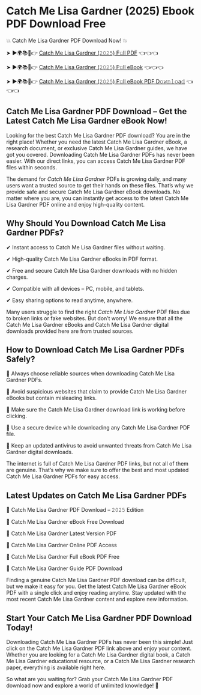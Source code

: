 # Catch Me Lisa Gardner (2025) Ebook PDF Download Free

💥 Catch Me Lisa Gardner PDF Download Now! 💥

➤ ►🌍📚📱👉 [Catch Me Lisa Gardner (𝟸𝟶𝟸𝟻) F𝚞ll PDF](https://getpdf.xyz/catch-me-lisa-gardner) 👈👈👈


➤ ►🌍📚📱👉 [Catch Me Lisa Gardner (𝟸𝟶𝟸𝟻) F𝚞ll eBook](https://getpdf.xyz/catch-me-lisa-gardner) 👈👈👈


➤ ►🌍📚📱👉 [Catch Me Lisa Gardner (𝟸𝟶𝟸𝟻) F𝚞ll eBook PDF D𝚘𝚠𝚗𝚕𝚘a𝚍](https://getpdf.xyz/catch-me-lisa-gardner) 👈👈👈


## Catch Me Lisa Gardner PDF Download – Get the Latest Catch Me Lisa Gardner eBook Now!

Looking for the best Catch Me Lisa Gardner PDF download? You are in the right place! Whether you need the latest Catch Me Lisa Gardner eBook, a research document, or exclusive Catch Me Lisa Gardner guides, we have got you covered. Downloading Catch Me Lisa Gardner PDFs has never been easier. With our direct links, you can access Catch Me Lisa Gardner PDF files within seconds.

The demand for *Catch Me Lisa Gardner* PDFs is growing daily, and many users want a trusted source to get their hands on these files. That’s why we provide safe and secure Catch Me Lisa Gardner eBook downloads. No matter where you are, you can instantly get access to the latest Catch Me Lisa Gardner PDF online and enjoy high-quality content.

## Why Should You Download Catch Me Lisa Gardner PDFs?

✔ Instant access to Catch Me Lisa Gardner files without waiting.

✔ High-quality Catch Me Lisa Gardner eBooks in PDF format.

✔ Free and secure Catch Me Lisa Gardner downloads with no hidden charges.

✔ Compatible with all devices – PC, mobile, and tablets.

✔ Easy sharing options to read anytime, anywhere.

Many users struggle to find the right *Catch Me Lisa Gardner* PDF files due to broken links or fake websites. But don’t worry! We ensure that all the Catch Me Lisa Gardner eBooks and Catch Me Lisa Gardner digital downloads provided here are from trusted sources.

## How to Download Catch Me Lisa Gardner PDFs Safely?

📌 Always choose reliable sources when downloading Catch Me Lisa Gardner PDFs.

📌 Avoid suspicious websites that claim to provide Catch Me Lisa Gardner eBooks but contain misleading links.

📌 Make sure the Catch Me Lisa Gardner download link is working before clicking.

📌 Use a secure device while downloading any Catch Me Lisa Gardner PDF file.

📌 Keep an updated antivirus to avoid unwanted threats from Catch Me Lisa Gardner digital downloads.

The internet is full of Catch Me Lisa Gardner PDF links, but not all of them are genuine. That’s why we make sure to offer the best and most updated Catch Me Lisa Gardner PDFs for easy access.

## Latest Updates on Catch Me Lisa Gardner PDFs

🔹 Catch Me Lisa Gardner PDF Download – 𝟸𝟶𝟸𝟻 Edition

🔹 Catch Me Lisa Gardner eBook Free Download

🔹 Catch Me Lisa Gardner Latest Version PDF

🔹 Catch Me Lisa Gardner Online PDF Access

🔹 Catch Me Lisa Gardner Full eBook PDF Free

🔹 Catch Me Lisa Gardner Guide PDF Download

Finding a genuine Catch Me Lisa Gardner PDF download can be difficult, but we make it easy for you. Get the latest Catch Me Lisa Gardner eBook PDF with a single click and enjoy reading anytime. Stay updated with the most recent Catch Me Lisa Gardner content and explore new information.

## Start Your Catch Me Lisa Gardner PDF Download Today!

Downloading Catch Me Lisa Gardner PDFs has never been this simple! Just click on the Catch Me Lisa Gardner PDF link above and enjoy your content. Whether you are looking for a Catch Me Lisa Gardner digital book, a Catch Me Lisa Gardner educational resource, or a Catch Me Lisa Gardner research paper, everything is available right here.

So what are you waiting for? Grab your Catch Me Lisa Gardner PDF download now and explore a world of unlimited knowledge! 🚀